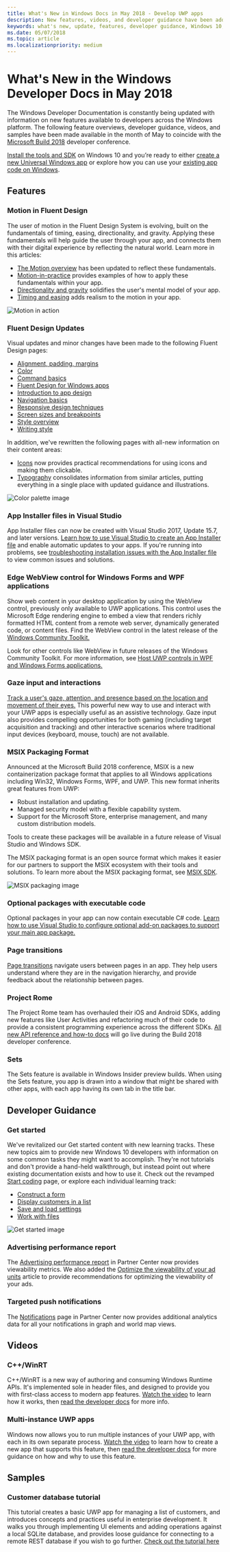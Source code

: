 ```yaml
---
title: What's New in Windows Docs in May 2018 - Develop UWP apps
description: New features, videos, and developer guidance have been added to the Windows 10 developer documentation for May 2018 and the Microsoft Build conference.
keywords: what's new, update, features, developer guidance, Windows 10, may, build
ms.date: 05/07/2018
ms.topic: article
ms.localizationpriority: medium
---
```

# What's New in the Windows Developer Docs in May 2018

The Windows Developer Documentation is constantly being updated with information on new features available to developers across the Windows platform. The following feature overviews, developer guidance, videos, and samples have been made available in the month of May to coincide with the [Microsoft Build 2018](https://www.microsoft.com/build/) developer conference.

[Install the tools and SDK](https://developer.microsoft.com/windows/downloads#_blank) on Windows 10 and you’re ready to either [create a new Universal Windows app](../get-started/create-uwp-apps.md) or explore how you can use your [existing app code on Windows](../porting/index.md).

## Features

### Motion in Fluent Design

The user of motion in the Fluent Design System is evolving, built on the fundamentals of timing, easing, directionality, and gravity. Applying these fundamentals will help guide the user through your app, and connects them with their digital experience by reflecting the natural world. Learn more in this articles:

* [The Motion overview](/windows/apps/design/motion/index) has been updated to reflect these fundamentals.
* [Motion-in-practice](/windows/apps/design/motion/motion-in-practice) provides examples of how to apply these fundamentals within your app.
* [Directionality and gravity](/windows/apps/design/motion/directionality-and-gravity) solidifies the user's mental model of your app.
* [Timing and easing](/windows/apps/design/motion/timing-and-easing) adds realism to the motion in your app.

![Motion in action](images/contextual.gif)

### Fluent Design Updates

Visual updates and minor changes have been made to the following Fluent Design pages:

* [Alignment, padding, margins](/windows/apps/design/layout/alignment-margin-padding)
* [Color](/windows/apps/design/style/color)
* [Command basics](/windows/apps/design/basics/commanding-basics)
* [Fluent Design for Windows apps](/windows/apps/fluent-design-system)
* [Introduction to app design](/windows/apps/design/basics/design-and-ui-intro)
* [Navigation basics](/windows/apps/design/basics/navigation-basics)
* [Responsive design techniques](/windows/apps/design/layout/responsive-design)
* [Screen sizes and breakpoints](/windows/apps/design/layout/screen-sizes-and-breakpoints-for-responsive-design)
* [Style overview](/windows/apps/design/style/index)
* [Writing style](/windows/apps/design/style/writing-style)

In addition, we've rewritten the following pages with all-new information on their content areas:

* [Icons](/windows/apps/design/style/icons) now provides practical recommendations for using icons and making them clickable.
* [Typography](/windows/apps/design/style/typography) consolidates information from similar articles, putting everything in a single place with updated guidance and illustrations.

![Color palette image](images/accent-color-palette.svg)

### App Installer files in Visual Studio

App Installer files can now be created with Visual Studio 2017, Update 15.7, and later versions. [Learn how to use Visual Studio to create an App Installer file](/windows/msix/app-installer/create-appinstallerfile-vs) and enable automatic updates to your apps. If you're running into problems, see [troubleshooting installation issues with the App Installer file](/windows/msix/app-installer/troubleshoot-appinstaller-issues) to view common issues and solutions.

### Edge WebView control for Windows Forms and WPF applications

Show web content in your desktop application by using the WebView control, previously only available to UWP applications. This control uses the Microsoft Edge rendering engine to embed a view that renders richly formatted HTML content from a remote web server, dynamically generated code, or content files. Find the WebView control in the latest release of the [Windows Community Toolkit.](/windows/uwpcommunitytoolkit/)

Look for other controls like WebView in future releases of the Windows Community Toolkit. For more information, see [Host UWP controls in WPF and Windows Forms applications.](/windows/apps/desktop/modernize/xaml-islands)

### Gaze input and interactions

[Track a user's gaze, attention, and presence based on the location and movement of their eyes.](/windows/apps/design/input/gaze-interactions) This powerful new way to use and interact with your UWP apps is especially useful as an assistive technology. Gaze input also provides compelling opportunities for both gaming (including target acquisition and tracking) and other interactive scenarios where traditional input devices (keyboard, mouse, touch) are not available.

### MSIX Packaging Format

Announced at the Microsoft Build 2018 conference, MSIX is a new containerization package format that applies to all Windows applications including Win32, Windows Forms, WPF, and UWP. This new format inherits great features from UWP:

* Robust installation and updating. 
* Managed security model with a flexible capability system.
* Support for the Microsoft Store, enterprise management, and many custom distribution models.

Tools to create these packages will be available in a future release of Visual Studio and Windows SDK.

The MSIX packaging format is an open source format which makes it easier for our partners to support the MSIX ecosystem with their tools and solutions. To learn more about the MSIX packaging format, see [MSIX SDK](https://github.com/Microsoft/msix-packaging). 

![MSIX packaging image](images/msix.png)

### Optional packages with executable code

Optional packages in your app can now contain executable C# code. [Learn how to use Visual Studio to configure optional add-on packages to support your main app package.](/windows/msix/package/optional-packages)

### Page transitions

[Page transitions](/windows/apps/design/motion/page-transitions) navigate users between pages in an app. They help users understand where they are in the navigation hierarchy, and provide feedback about the relationship between pages.

### Project Rome

The Project Rome team has overhauled their iOS and Android SDKs, adding new features like User Activities and refactoring much of their code to provide a consistent programming experience across the different SDKs. [All new API reference and how-to docs](/windows/project-rome/) will go live  during the Build 2018 developer conference.

### Sets

The Sets feature is available in Windows Insider preview builds. When using the Sets feature, you app is drawn into a window that might be shared with other apps, with each app having its own tab in the title bar. 

## Developer Guidance

### Get started

We've revitalized our Get started content with new learning tracks. These new topics aim to provide new Windows 10 developers with information on some common tasks they might want to accomplish. They're not tutorials and don't provide a hand-held walkthrough, but instead point out where existing documentation exists and how to use it. Check out the revamped [Start coding](../get-started/create-uwp-apps.md) page, or explore each individual learning track:

* [Construct a form](../get-started/construct-form-learning-track.md)
* [Display customers in a list](../get-started/display-customers-in-list-learning-track.md)
* [Save and load settings](../get-started/settings-learning-track.md)
* [Work with files](../get-started/fileio-learning-track.md)

![Get started image](../get-started/images/build-your-app.png)

### Advertising performance report

The [Advertising performance report](../publish/advertising-performance-report.md) in Partner Center now provides viewability metrics. We also added the [Optimize the viewability of your ad units](../monetize/optimize-ad-unit-viewability.md) article to provide recommendations for optimizing the viewability of your ads.

### Targeted push notifications

The [Notifications](../publish/send-push-notifications-to-your-apps-customers.md) page in Partner Center now provides additional analytics data for all your notifications in graph and world map views.

## Videos

### C++/WinRT

C++/WinRT is a new way of authoring and consuming Windows Runtime APIs. It's implemented sole in header files, and designed to provide you with first-class access to modern app features. [Watch the video](https://www.youtube.com/watch?v=TLSul1XxppA&feature=youtu.be) to learn how it works, then [read the developer docs](../cpp-and-winrt-apis/index.md) for more info.

### Multi-instance UWP apps

Windows now allows you to run multiple instances of your UWP app, with each in its own separate process. [Watch the video](https://www.youtube.com/watch?v=clnnf4cigd0&feature=youtu.be) to learn how to create a new app that supports this feature, then [read the developer docs](../launch-resume/multi-instance-uwp.md) for more guidance on how and why to use this feature.

## Samples

### Customer database tutorial

This tutorial creates a basic UWP app for managing a list of customers, and introduces concepts and practices useful in enterprise development. It walks you through implementing UI elements and adding operations against a local SQLite database, and provides loose guidance for connecting to a remote REST database if you wish to go further. [Check out the tutorial here](../enterprise/customer-database-tutorial.md)